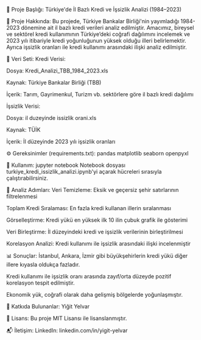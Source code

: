 📌 Proje Başlığı:
Türkiye'de İl Bazlı Kredi ve İşsizlik Analizi (1984–2023)

🎯 Proje Hakkında:
Bu projede, Türkiye Bankalar Birliği'nin yayımladığı 1984-2023 dönemine ait il bazlı kredi verileri analiz edilmiştir. Amacımız, bireysel ve sektörel kredi kullanımının Türkiye’deki coğrafi dağılımını incelemek ve 2023 yılı itibariyle kredi yoğunluğunun yüksek olduğu illeri belirlemektir. Ayrıca işsizlik oranları ile kredi kullanımı arasındaki ilişki analiz edilmiştir.

📁 Veri Seti:
Kredi Verisi:

Dosya: Kredi_Analizi_TBB_1984_2023.xls

Kaynak: Türkiye Bankalar Birliği (TBB)

İçerik: Tarım, Gayrimenkul, Turizm vb. sektörlere göre il bazlı kredi dağılımı

İşsizlik Verisi:

Dosya: il duzeyinde issizlik orani.xls

Kaynak: TÜİK

İçerik: İl düzeyinde 2023 yılı işsizlik oranları

⚙️ Gereksinimler (requirements.txt):
pandas
matplotlib
seaborn
openpyxl


🧪 Kullanım:
jupyter notebook
Notebook dosyası turkiye_kredi_issizlik_analizi.ipynb'yi açarak hücreleri sırasıyla çalıştırabilirsiniz.

🔎 Analiz Adımları:
Veri Temizleme: Eksik ve geçersiz şehir satırlarının filtrelenmesi

Toplam Kredi Sıralaması: En fazla kredi kullanan illerin sıralanması

Görselleştirme: Kredi yükü en yüksek ilk 10 ilin çubuk grafik ile gösterimi

Veri Birleştirme: İl düzeyindeki kredi ve işsizlik verilerinin birleştirilmesi

Korelasyon Analizi: Kredi kullanımı ile işsizlik arasındaki ilişki incelenmiştir

📊 Sonuçlar:
İstanbul, Ankara, İzmir gibi büyükşehirlerin kredi yükü diğer illere kıyasla oldukça fazladır.

Kredi kullanımı ile işsizlik oranı arasında zayıf/orta düzeyde pozitif korelasyon tespit edilmiştir.

Ekonomik yük, coğrafi olarak daha gelişmiş bölgelerde yoğunlaşmıştır.

👤 Katkıda Bulunanlar:
Yiğit Yelvar

📄 Lisans:
Bu proje MIT Lisansı ile lisanslanmıştır.

📬 İletişim:
LinkedIn: linkedin.com/in/yigit-yelvar

